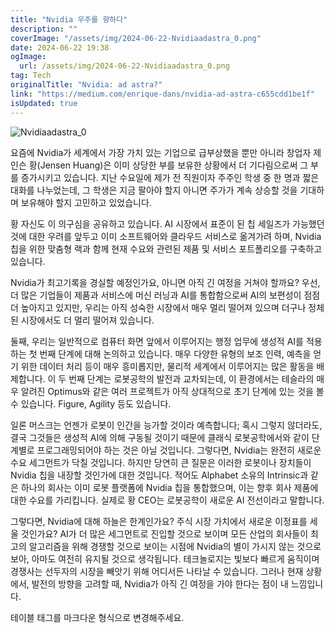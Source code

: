 ```yaml
---
title: "Nvidia 우주를 향하다"
description: ""
coverImage: "/assets/img/2024-06-22-Nvidiaadastra_0.png"
date: 2024-06-22 19:38
ogImage: 
  url: /assets/img/2024-06-22-Nvidiaadastra_0.png
tag: Tech
originalTitle: "Nvidia: ad astra?"
link: "https://medium.com/enrique-dans/nvidia-ad-astra-c655cdd1be1f"
isUpdated: true
---
```






![Nvidiaadastra_0](/assets/img/2024-06-22-Nvidiaadastra_0.png)

요즘에 Nvidia가 세계에서 가장 가치 있는 기업으로 급부상했을 뿐만 아니라 창업자 제인슨 황(Jensen Huang)은 이미 상당한 부를 보유한 상황에서 더 기다림으로써 그 부를 증가시키고 있습니다. 지난 수요일에 제가 전 직원이자 주주인 학생 중 한 명과 짧은 대화를 나누었는데, 그 학생은 지금 팔아야 할지 아니면 주가가 계속 상승할 것을 기대하며 보유해야 할지 고민하고 있었습니다.

황 자신도 이 의구심을 공유하고 있습니다. AI 시장에서 표준이 된 칩 세일즈가 가능했던 것에 대한 우려를 앞두고 이미 소프트웨어와 클라우드 서비스로 옮겨가려 하며, Nvidia 칩을 위한 맞춤형 랙과 함께 현재 수요와 관련된 제품 및 서비스 포트폴리오를 구축하고 있습니다.

Nvidia가 최고기록을 경실할 예정인가요, 아니면 아직 긴 여정을 거쳐야 할까요? 우선, 더 많은 기업들이 제품과 서비스에 머신 러닝과 AI를 통합함으로써 AI의 보편성이 점점 더 높아지고 있지만, 우리는 아직 성숙한 시장에서 매우 멀리 떨어져 있으며 더구나 정체된 시장에서도 더 멀리 떨어져 있습니다.

<div class="content-ad"></div>

둘째, 우리는 일반적으로 컴퓨터 화면 앞에서 이루어지는 행정 업무에 생성적 AI를 적용하는 첫 번째 단계에 대해 논의하고 있습니다. 매우 다양한 유형의 보조 인력, 예측을 얻기 위한 데이터 처리 등이 매우 흥미롭지만, 물리적 세계에서 이루어지는 많은 활동을 배제합니다. 이 두 번째 단계는 로봇공학의 발전과 교차되는데, 이 환경에서는 테슬라의 매우 알려진 Optimus와 같은 여러 프로젝트가 아직 상대적으로 초기 단계에 있는 것을 볼 수 있습니다. Figure, Agility 등도 있습니다.

일론 머스크는 언젠가 로봇이 인간을 능가할 것이라 예측합니다; 혹시 그렇지 않더라도, 결국 그것들은 생성적 AI에 의해 구동될 것이기 때문에 클래식 로봇공학에서와 같이 단계별로 프로그래밍되어야 하는 것은 아닐 것입니다. 그렇다면, Nvidia는 완전히 새로운 수요 세그먼트가 닥칠 것입니다. 하지만 당연히 큰 질문은 이러한 로봇이나 장치들이 Nvidia 칩을 내장할 것인가에 대한 것입니다. 적어도 Alphabet 소유의 Intrinsic과 같은 하나의 회사는 이미 로봇 플랫폼에 Nvidia 칩을 통합했으며, 이는 향후 회사 제품에 대한 수요를 가리킵니다. 실제로 황 CEO는 로봇공학이 새로운 AI 전선이라고 말합니다.

그렇다면, Nvidia에 대해 하늘은 한계인가요? 주식 시장 가치에서 새로운 이정표를 세울 것인가요? AI가 더 많은 세그먼트로 진입할 것으로 보이며 모든 산업의 회사들이 최고의 알고리즘을 위해 경쟁할 것으로 보이는 시점에 Nvidia의 별이 가시지 않는 것으로 보아, 아마도 여전히 유지될 것으로 생각됩니다. 테크놀로지는 빛보다 빠르게 움직이며 경쟁사는 선두자의 시장을 빼앗기 위해 어디서든 나타날 수 있습니다. 그러나 현재 상황에서, 발전의 방향을 고려할 때, Nvidia가 아직 긴 여정을 가야 한다는 점이 내 느낌입니다.

<div class="content-ad"></div>

테이블 태그를 마크다운 형식으로 변경해주세요.